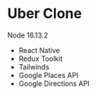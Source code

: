 # Uber Clone

Node 16.13.2

- React Native
- Redux Toolkit
- Tailwinds
- Google Places API
- Google Directions API
